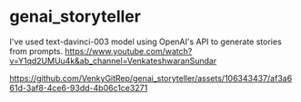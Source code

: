 # genai_storyteller
I've used text-davinci-003 model using OpenAI's API to generate stories from prompts.
https://www.youtube.com/watch?v=Y1qd2UMUu4k&ab_channel=VenkateshwaranSundar



https://github.com/VenkyGitRep/genai_storyteller/assets/106343437/af3a661d-3af8-4ce6-93dd-4b06c1ce3271

